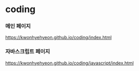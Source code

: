# coding

### 메인 페이지
https://kwonhyehyeon.github.io/coding/index.html   

### 자바스크립트 페이지
https://kwonhyehyeon.github.io/coding/javascript/index.html   
